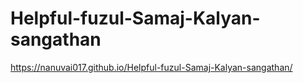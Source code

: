 # Helpful-fuzul-Samaj-Kalyan-sangathan

https://nanuvai017.github.io/Helpful-fuzul-Samaj-Kalyan-sangathan/
